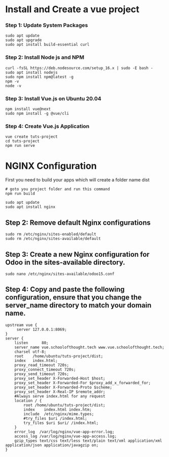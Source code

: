 # Install and Create a vue project 
### Step 1: Update System Packages
```
sudo apt update
sudo apt upgrade
sudo apt install build-essential curl
```

### Step 2: Install Node js and NPM
```
curl -fsSL https://deb.nodesource.com/setup_16.x | sudo -E bash -
sudo apt install nodejs
sudo npm install npm@latest -g
npm -v
node -v
```
### Step 3: Install Vue.js on Ubuntu 20.04
```
npm install vue@next
sudo npm install -g @vue/cli
```

### Step 4: Create Vue.js Application
```
vue create tuts-project
cd tuts-project
npm run serve
```

# NGINX Configuration
   First you need to build your apps which will create a folder name dist
```
# goto you project folder and run this command
npm run build
```

```
sudo apt update
sudo apt install nginx
```
## Step 2: Remove default Nginx configurations
```
sudo rm /etc/nginx/sites-enabled/default
sudo rm /etc/nginx/sites-available/default
```
## Step 3: Create a new Nginx configuration for Odoo in the sites-available directory.
```
sudo nano /etc/nginx/sites-available/odoo15.conf
```
## Step 4: Copy and paste the following configuration, ensure that you change the server_name directory to match your domain name.
```
upstream vue {
     server 127.0.0.1:8069;
}
server {
    listen      80;
    server_name vue.schoolofthought.tech www.vue.schoolofthought.tech;
    charset utf-8;
    root    /home/ubuntu/tuts-project/dist;
    index   index.html;
    proxy_read_timeout 720s;
    proxy_connect_timeout 720s;
    proxy_send_timeout 720s;
    proxy_set_header X-Forwarded-Host $host;
    proxy_set_header X-Forwarded-For $proxy_add_x_forwarded_for;
    proxy_set_header X-Forwarded-Proto $scheme;
    proxy_set_header X-Real-IP $remote_addr;
    #Always serve index.html for any request
    location / {
        root /home/ubuntu/tuts-project/dist;
        index    index.html index.htm;
        include  /etc/nginx/mime.types;
        #try_files $uri /index.html;
        try_files $uri $uri/ /index.html;
    }
    error_log  /var/log/nginx/vue-app-error.log;
    access_log /var/log/nginx/vue-app-access.log;
    gzip_types text/css text/less text/plain text/xml application/xml application/json application/javagzip on;
}


```

